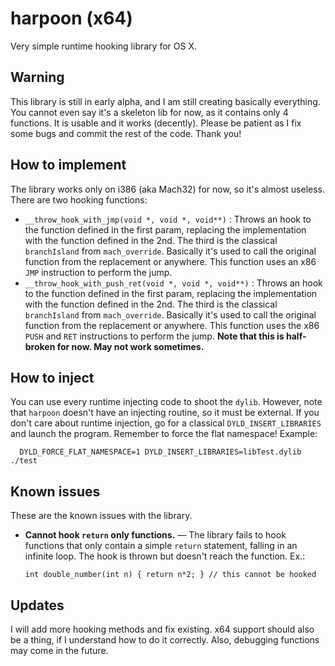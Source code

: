 # harpoon (x64)
Very simple runtime hooking library for OS X.

## Warning
This library is still in early alpha, and I am still creating basically everything. You cannot even say it's a skeleton lib for now, as it contains only 4 functions. It is usable and it works (decently). Please be patient as I fix some bugs and commit the rest of the code. Thank you!

## How to implement
The library works only on i386 (aka Mach32) for now, so it's almost useless. There are two hooking functions:
* `__throw_hook_with_jmp(void *, void *, void**)` : Throws an hook to the function defined in the first param, replacing the implementation with the function defined in the 2nd. The third is the classical `branchIsland` from `mach_override`. Basically it's used to call the original function from the replacement or anywhere. This function uses an x86 `JMP` instruction to perform the jump.
* `__throw_hook_with_push_ret(void *, void *, void**)` : Throws an hook to the function defined in the first param, replacing the implementation with the function defined in the 2nd. The third is the classical `branchIsland` from `mach_override`. Basically it's used to call the original function from the replacement or anywhere. This function uses the x86 `PUSH` and `RET` instructions to perform the jump. **Note that this is half-broken for now. May not work sometimes.**

## How to inject
You can use every runtime injecting code to shoot the `dylib`. However, note that `harpoon` doesn't have an injecting routine, so it must be external. If you don't care about runtime injection, go for a classical `DYLD_INSERT_LIBRARIES` and launch the program. Remember to force the flat namespace! Example:
  
      DYLD_FORCE_FLAT_NAMESPACE=1 DYLD_INSERT_LIBRARIES=libTest.dylib ./test

## Known issues
These are the known issues with the library.

* **Cannot hook `return` only functions.** –– The library fails to hook functions that only contain a simple `return` statement, falling in an infinite loop. The hook is thrown but doesn't reach the function. Ex.:

  `int double_number(int n) { return n*2; } // this cannot be hooked`

## Updates
I will add more hooking methods and fix existing. x64 support should also be a thing, if I understand how to do it correctly. Also, debugging functions may come in the future.
